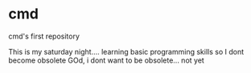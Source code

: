 # cmd
cmd's first repository

This is my saturday night.... learning basic programming skills so I dont become obsolete
GOd, i dont want to be obsolete... not yet

